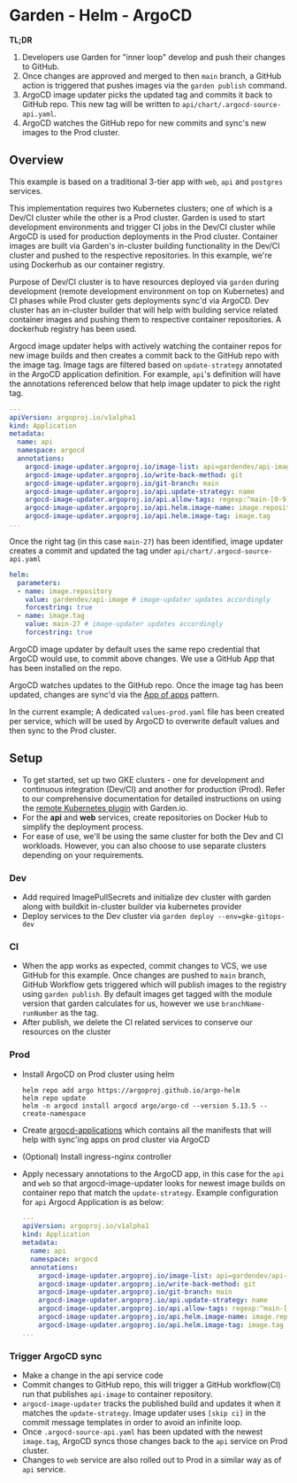# Garden - Helm - ArgoCD


__TL;DR__

1. Developers use Garden for "inner loop" develop and push their changes to GitHub.
2. Once changes are approved and merged to then `main` branch, a GitHub action is triggered that pushes images via the `garden publish` command.
3. ArgoCD image updater picks the updated tag and commits it back to GitHub repo. This new tag will be written to `api/chart/.argocd-source-api.yaml`.
4. ArgoCD watches the GitHub repo for new commits and sync's new images to the Prod cluster.

## Overview

This example is based on a traditional 3-tier app with `web`, `api` and `postgres` services.

This implementation requires two Kubernetes clusters; one of which is a Dev/CI cluster while the other is a Prod cluster. Garden is used to start development environments and trigger CI jobs in the Dev/CI cluster while ArgoCD is used for production deployments in the Prod cluster. Container images are built via Garden's in-cluster building functionality in the Dev/CI cluster and pushed to the respective repositories. In this example, we're using Dockerhub as our container registry.

Purpose of Dev/CI cluster is to have resources deployed via `garden` during development (remote development environment on top on Kubernetes) and CI phases  while Prod cluster gets deployments sync'd via ArgoCD. Dev cluster has an in-cluster builder that will help with building service related container images and pushing them to respective container repositories. A dockerhub registry has been used.

Argocd image updater helps with actively watching the container repos for new image builds and then creates a commit back to the GitHub repo with the image tag. Image tags are filtered based on `update-strategy` annotated in the ArgoCD application definition. For example, `api`'s definition will have the annotations referenced below that help image updater to pick the right tag.
```yaml
---
apiVersion: argoproj.io/v1alpha1
kind: Application
metadata:
  name: api
  namespace: argocd
  annotations:
    argocd-image-updater.argoproj.io/image-list: api=gardendev/api-image # update according to your registry-namespace/image
    argocd-image-updater.argoproj.io/write-back-method: git
    argocd-image-updater.argoproj.io/git-branch: main
    argocd-image-updater.argoproj.io/api.update-strategy: name
    argocd-image-updater.argoproj.io/api.allow-tags: regexp:^main-[0-9]+$ # update according to your image tag
    argocd-image-updater.argoproj.io/api.helm.image-name: image.repository
    argocd-image-updater.argoproj.io/api.helm.image-tag: image.tag
...
```

Once the right tag (in this case `main-27`) has been identified, image updater creates a commit and updated the tag under `api/chart/.argocd-source-api.yaml`
```yaml
helm:
  parameters:
  - name: image.repository
    value: gardendev/api-image # image-updater updates accordingly
    forcestring: true
  - name: image.tag
    value: main-27 # image-updater updates accordingly
    forcestring: true
```
ArgoCD image updater by default uses the same repo credential that ArgoCD would use, to commit above changes. We use a GitHub App that has been installed on the repo.

ArgoCD watches updates to the GitHub repo. Once the image tag has been updated, changes are sync'd via the [App of apps](https://argo-cd.readthedocs.io/en/stable/operator-manual/cluster-bootstrapping/#app-of-apps-pattern) pattern.

In the current example; A dedicated `values-prod.yaml` file has been created per service, which will be used by ArgoCD to overwrite default values and then sync to the Prod cluster.

## Setup
- To get started, set up two GKE clusters - one for development and continuous integration (Dev/CI) and another for production (Prod). Refer to our comprehensive documentation for detailed instructions on using the [remote Kubernetes plugin](https://docs.garden.io/v/acorn-0.12/kubernetes-plugins/remote-k8s) with Garden.io.
- For the __api__ and __web__ services, create repositories on Docker Hub to simplify the deployment process.
- For ease of use, we'll be using the same cluster for both the Dev and CI workloads. However, you can also choose to use separate clusters depending on your requirements.

### Dev
- Add required ImagePullSecrets and initialize dev cluster with garden along with buildkit in-cluster builder via kubernetes provider
- Deploy services to the Dev cluster via `garden deploy --env=gke-gitops-dev`

### CI
- When the app works as expected, commit changes to VCS, we use GitHub for this example. Once changes are pushed to `main` branch, GitHub Workflow gets triggered which will publish images to the registry using `garden publish`. By default images get tagged with the module version that garden calculates for us, however we use `branchName-runNumber` as the tag.
- After publish, we delete the CI related services to conserve our resources on the cluster

### Prod
- Install ArgoCD on Prod cluster using helm

  ```
  helm repo add argo https://argoproj.github.io/argo-helm
  helm repo update
  helm -n argocd install argocd argo/argo-cd --version 5.13.5 --create-namespace
  ```
- Create [argocd-applications](https://github.com/garden-io/garden/tree/main/examples/argocd/argocd-applications) which contains all the manifests that will help with sync'ing apps on prod cluster via ArgoCD
- (Optional) Install ingress-nginx controller
- Apply necessary annotations to the ArgoCD app, in this case for the `api` and `web` so that argocd-image-updater looks for newest image builds on container repo that match the `update-strategy`. Example configuration for `api` Argocd Application is as below:
  ```yaml
  ---
  apiVersion: argoproj.io/v1alpha1
  kind: Application
  metadata:
    name: api
    namespace: argocd
    annotations:
      argocd-image-updater.argoproj.io/image-list: api=gardendev/api-image # update according to your registry-namespace/image
      argocd-image-updater.argoproj.io/write-back-method: git
      argocd-image-updater.argoproj.io/git-branch: main
      argocd-image-updater.argoproj.io/api.update-strategy: name
      argocd-image-updater.argoproj.io/api.allow-tags: regexp:^main-[0-9]+$ # update according to your image tag
      argocd-image-updater.argoproj.io/api.helm.image-name: image.repository
      argocd-image-updater.argoproj.io/api.helm.image-tag: image.tag
  ...
  ```

### Trigger ArgoCD sync
- Make a change in the api service code
- Commit changes to GitHub repo, this will trigger a GitHub workflow(CI) run that publishes `api-image` to container repository.
- `argocd-image-updater` tracks the published build and updates it when it matches the `update-strategy`. Image updater uses `[skip ci]` in the commit message templates in order to avoid an infinite loop.
- Once `.argocd-source-api.yaml` has been updated with the newest `image.tag`, ArgoCD syncs those changes back to the `api` service on Prod cluster.
- Changes to `web` service are also rolled out to Prod in a similar way as of `api` service.
